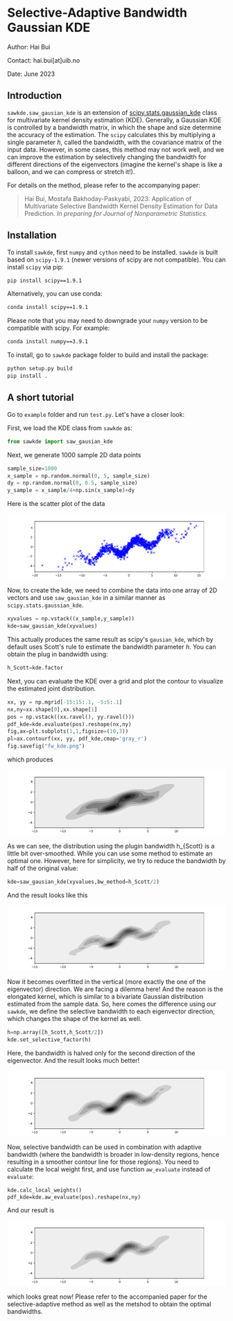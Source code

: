 # Selective-Adaptive Bandwidth Gaussian KDE

Author: Hai Bui 

Contact: hai.bui[at]uib.no 

Date: June 2023

## Introduction

`sawkde.saw_gausian_kde` is an extension of [scipy.stats.gaussian_kde](https://docs.scipy.org/doc/scipy/reference/generated/scipy.stats.gaussian_kde.html) class for multivariate kernel density estimation (KDE). Generally, a Gaussian KDE is controlled by a bandwidth matrix, in which the shape and size determine the accuracy of the estimation. The `scipy` calculates this by multiplying a single parameter $h$, called the bandwidth, with the covariance matrix of the input data. However, in some cases, this method may not work well, and we can improve the estimation by selectively changing the bandwidth for different directions of the eigenvectors (imagine the kernel's shape is like a balloon, and we can compress or stretch it!). 

For details on the method, please refer to the accompanying paper:

> Hai Bui, Mostafa Bakhoday-Paskyabi, 2023: Application of Multivariate Selective Bandwidth Kernel Density Estimation for Data Prediction. *In preparing for Journal of Nonparametric Statistics.*

## Installation

To install `sawkde`, first `numpy` and `cython` need to be installed. `sawkde` is built based on `scipy-1.9.1` (newer versions of scipy are not compatible). You can install `scipy` via pip:

```bash
pip install scipy==1.9.1
```

Alternatively, you can use conda:

```bash
conda install scipy==1.9.1
```

Please note that you may need to downgrade your `numpy` version to be compatible with scipy. For example:

```bash
conda install numpy==3.9.1
```

To install, go to `sawkde` package folder to build and install the package:

```bash
python setup.py build
pip install .
```

## A short tutorial

Go to `example` folder and run `test.py`. Let's have a closer look:

First, we load the KDE class from `sawkde` as:

```python
from sawkde import saw_gausian_kde 
```

 Next, we generate 1000 sample 2D data points 

```python
sample_size=1000
x_sample = np.random.normal(0, 5, sample_size)
dy = np.random.normal(0, 0.5, sample_size)
y_sample = x_sample/4+np.sin(x_sample)+dy
```

Here is the scatter plot of the data

![](https://github.com/haibuihoang/sawkde/blob/main/example/data.png?raw=true)

Now, to create the kde, we need to combine the data into one array of 2D vectors and use `saw_gausian_kde` in a similar manner as `scipy.stats.gaussian_kde`. 

```python
xyvalues = np.vstack((x_sample,y_sample))
kde=saw_gausian_kde(xyvalues)
```

This actually produces the same result as scipy's `gausian_kde`, which by default uses Scott's rule to estimate the bandwidth parameter $h$. You can obtain the plug in bandwidth using:

```python
h_Scott=kde.factor
```

Next, you can evaluate the KDE over a grid and plot the contour to visualize the estimated joint distribution.

```python
xx, yy = np.mgrid[-15:15:.1, -5:5:.1]
nx,ny=xx.shape[0],xx.shape[1]
pos = np.vstack((xx.ravel(), yy.ravel()))
pdf_kde=kde.evaluate(pos).reshape(nx,ny)
fig,ax=plt.subplots(1,1,figsize=(10,3))
pl=ax.contourf(xx, yy, pdf_kde,cmap='gray_r')
fig.savefig("fw_kde.png")
```

which produces

![](https://github.com/haibuihoang/sawkde/blob/main/example/fw_kde.png?raw=true)

As we can see, the distribution using the plugin bandwidth h_{Scott} is a little bit over-smoothed. While you can use some method to estimate an optimal one. However, here for simplicity, we try to reduce the bandwidth by half of the original value:

```python
kde=saw_gausian_kde(xyvalues,bw_method=h_Scott/2)
```

And the result looks like this

![](https://github.com/haibuihoang/sawkde/blob/main/example/fw1_kde.png?raw=true)

Now it becomes overfitted in the vertical (more exactly the one of the eigenvector) direction. We are facing a dilemma here! And the reason is the elongated kernel, which is similar to a bivariate Gaussian distribution estimated from the sample data.
So, here comes the difference using our `sawkde`, we define the selective bandwidth to each eigenvector direction, which changes the shape of the kernel as well.

```python
h=np.array([h_Scott,h_Scott/2])
kde.set_selective_factor(h)
```

Here, the bandwidth is halved only for the second direction of the eigenvector. And the result looks much better!

![](https://github.com/haibuihoang/sawkde/blob/main/example/sw_kde.png?raw=true)

Now, selective bandwidth can be used in combination with adaptive bandwidth (where the bandwidth is broader in low-density regions, hence resulting in a smoother contour line for those regions). You need to calculate the local weight first, and use function `aw_evaluate` instead of `evaluate`:

```
kde.calc_local_weights()
pdf_kde=kde.aw_evaluate(pos).reshape(nx,ny)
```

And our result is

![](https://github.com/haibuihoang/sawkde/blob/main/example/saw_kde.png?raw=true)

which looks great now! Please refer to the accompanied paper for the selective-adaptive method as well as the metshod to obtain the optimal bandwidths.
